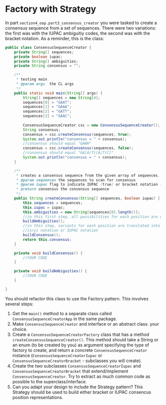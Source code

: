 # Factory with Strategy

In part `section4_oop.part3_consensus_creator` you were tasked to create a consensus sequence from a set of sequences.
There were two variations: the first was with the IUPAC ambiguitiy codes, the second was with the bracket notation.
As a reminder, this is the class:

```java
public class ConsensusSequenceCreator {
    private String[] sequences;
    private boolean iupac;
    private String[] ambiguities;
    private String consensus = "";

    /**
     * testing main.
     * @param args  the CL args
     */
    public static void main(String[] args) {
        String[] sequences = new String[4];
        sequences[0] = "GAAT";
        sequences[1] = "GAAA";
        sequences[2] = "GATT";
        sequences[3] = "GAAC";
        
        ConsensusSequenceCreator csc = new ConsensusSequenceCreator();
        String consensus;
        consensus = csc.createConsensus(sequences, true);
        System.out.println("consensus = " + consensus);
        //consensus should equal "GAWH"
        consensus = csc.createConsensus(sequences, false);
        //consensus should equal "GA[A/T][A/T/C]"
        System.out.println("consensus = " + consensus);
    }

    /**
     * creates a consensus sequence from the given array of sequences.
     * @param sequences the sequences to scan for consensus
     * @param iupac flag to indicate IUPAC (true) or bracket notation (false)
     * @return consensus the consensus sequence
     */
    public String createConsensus(String[] sequences, boolean iupac) {
        this.sequences = sequences;
        this.iupac = iupac;
        this.ambiguities = new String[sequences[0].length()];
        //in this first step, all possibilities for each position are collected
        buildAmbiguities();
        //in this step, variants for each position are translated into either bracket 
        //[x/y] notation or IUPAC notation
        buildConsensus();
        return this.consensus;
    }

    private void buildConsensus() {
        //YOUR CODE
    }

    private void buildAmbiguities() {
        //YOUR CODE
    }

}
```

You should refactor this class to use the Factory pattern. This involves several steps:

1. Get the `main()` method to a separate class called `ConsensusSequenceCreatorApp` in the same package.
2. Make `ConsensusSequenceCreator` and interface or an abstract class. your choice.
3. Create a `ConsensusSequenceCreatorFactory` class that has a method `createConsensusSequenceCreator()`. 
   This method should take a String or an enum (to be created by you) as argument specifying the type of factory 
   to create, and return a concrete `ConsensusSequenceCreator` instance (`ConsensusSequenceCreatorIupac` or
   `ConsensusSequenceCreatorBracket` - subclasses you will create).
4. Create the two subclasses `ConsensusSequenceCreatorIupac` and `ConsensusSequenceCreatorBracket` that 
   extend/implement `ConsensusSequenceCreator`. Try to extract as much common code as possible to the superclass/interface.
5. Can you adapt your design to include the Strategy pattern? This Strategy should be used to build either bracket 
   or IUPAC consencus position representations. 